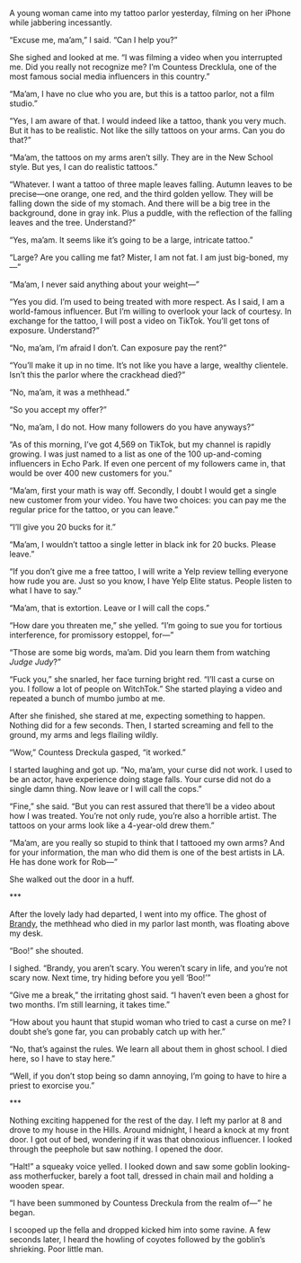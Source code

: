 A young woman came into my tattoo parlor yesterday, filming on her iPhone while jabbering incessantly. 

  
“Excuse me, ma’am,” I said. “Can I help you?”

  
She sighed and looked at me. “I was filming a video when you interrupted me. Did you really not recognize me? I’m Countess Drecklula, one of the most famous social media influencers in this country.”

  
“Ma’am, I have no clue who you are, but this is a tattoo parlor, not a film studio.” 

  
“Yes, I am aware of that. I would indeed like a tattoo, thank you very much. But it has to be realistic. Not like the silly tattoos on your arms. Can you do that?”

  
“Ma’am, the tattoos on my arms aren’t silly. They are in the New School style. But yes, I can do realistic tattoos.”

  
“Whatever. I want a tattoo of three maple leaves falling. Autumn leaves to be precise—one orange, one red, and the third golden yellow. They will be falling down the side of my stomach. And there will be a big tree in the background, done in gray ink. Plus a puddle, with the reflection of the falling leaves and the tree. Understand?”

  
“Yes, ma’am. It seems like it’s going to be a large, intricate tattoo.”

  
“Large? Are you calling me fat? Mister, I am not fat. I am just big-boned, my—”

  
“Ma’am, I never said anything about your weight—”

  
“Yes you did. I’m used to being treated with more respect. As I said, I am a world-famous influencer. But I’m willing to overlook your lack of courtesy. In exchange for the tattoo, I will post a video on TikTok. You’ll get tons of exposure. Understand?”

  
“No, ma’am, I’m afraid I don’t. Can exposure pay the rent?”

  
“You’ll make it up in no time. It’s not like you have a large, wealthy clientele. Isn’t this the parlor where the crackhead died?”

  
“No, ma’am, it was a methhead.”

  
“So you accept my offer?”

  
“No, ma’am, I do not. How many followers do you have anyways?”

  
“As of this morning, I’ve got 4,569 on TikTok, but my channel is rapidly growing. I was just named to a list as one of the 100 up-and-coming influencers in Echo Park. If even one percent of my followers came in, that would be over 400 new customers for you.”

  
“Ma’am, first your math is way off. Secondly, I doubt I would get a single new customer from your video. You have two choices: you can pay me the regular price for the tattoo, or you can leave.”

  
“I’ll give you 20 bucks for it.”

  
“Ma’am, I wouldn’t tattoo a single letter in black ink for 20 bucks. Please leave.”

  
“If you don’t give me a free tattoo, I will write a Yelp review telling everyone how rude you are. Just so you know, I have Yelp Elite status. People listen to what I have to say.”

  
“Ma’am, that is extortion. Leave or I will call the cops.” 

  
“How dare you threaten me,” she yelled. “I’m going to sue you for tortious interference, for promissory estoppel, for—”

  
“Those are some big words, ma’am. Did you learn them from watching *Judge Judy*?”

  
“Fuck you,” she snarled, her face turning bright red.  “I’ll cast a curse on you. I follow a lot of people on WitchTok.” She started playing a video and repeated a bunch of mumbo jumbo at me. 

  
After she finished, she stared at me, expecting something to happen. Nothing did for a few seconds. Then, I started screaming and fell to the ground, my arms and legs flailing wildly.

  
“Wow,” Countess Dreckula gasped, “it worked.”

  
I started laughing and got up. “No, ma’am, your curse did not work. I used to be an actor, have experience doing stage falls. Your curse did not do a single damn thing. Now leave or I will call the cops.” 

  
“Fine,” she said. “But you can rest assured that there’ll be a video about how I was treated. You’re not only rude, you’re also a horrible artist. The tattoos on your arms look like a 4-year-old drew them.”

  
“Ma’am, are you really so stupid to think that I tattooed my own arms? And for your information, the man who did them is one of the best artists in LA. He has done work for Rob—”

  
She walked out the door in a huff.  

  
\*\*\*

  
After the lovely lady had departed, I went into my office. The ghost of [Brandy](https://www.reddit.com/r/nosleep/comments/16gcck2/a_meth_head_came_into_my_tattoo_parlor_today/), the methhead who died in my parlor last month, was floating above my desk. 

  
“Boo!” she shouted. 

  
I sighed. “Brandy, you aren’t scary. You weren’t scary in life, and you’re not scary now. Next time, try hiding before you yell ‘Boo!’”

  
“Give me a break,” the irritating ghost said. “I haven’t even been a ghost for two months. I’m still learning, it takes time.”

  
“How about you haunt that stupid woman who tried to cast a curse on me? I doubt she’s gone far, you can probably catch up with her.”

  
“No, that’s against the rules. We learn all about them in ghost school. I died here, so I have to stay here.”

  
“Well, if you don’t stop being so damn annoying, I’m going to have to hire a priest to exorcise you.”

  
\*\*\*

  
Nothing exciting happened for the rest of the day. I left my parlor at 8 and drove to my house in the Hills. Around midnight, I heard a knock at my front door. I got out of bed, wondering if it was that obnoxious influencer. I looked through the peephole but saw nothing. I opened the door. 

  
“Halt!” a squeaky voice yelled. I looked down and saw some goblin looking-ass motherfucker, barely a foot tall, dressed in chain mail and holding a wooden spear. 

  
“I have been summoned by Countess Dreckula from the realm of—” he began.

  
I scooped up the fella and dropped kicked him into some ravine. A few seconds later, I heard the howling of coyotes followed by the goblin’s shrieking. Poor little man. 